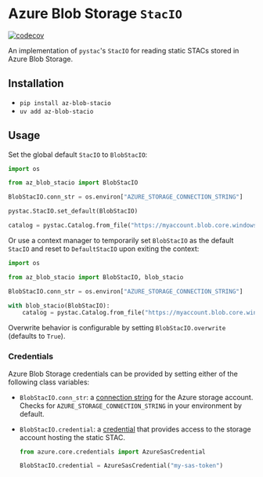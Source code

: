 # Azure Blob Storage `StacIO`

[![codecov](https://codecov.io/github/bmcandr/az-blob-stacio/graph/badge.svg?token=CEJTBDWZZE)](https://codecov.io/github/bmcandr/az-blob-stacio)

An implementation of `pystac`'s `StacIO` for reading static STACs stored in Azure Blob Storage.

## Installation

* `pip install az-blob-stacio`
* `uv add az-blob-stacio`

## Usage

Set the global default `StacIO` to `BlobStacIO`:

```python
import os

from az_blob_stacio import BlobStacIO

BlobStacIO.conn_str = os.environ["AZURE_STORAGE_CONNECTION_STRING"]

pystac.StacIO.set_default(BlobStacIO)

catalog = pystac.Catalog.from_file("https://myaccount.blob.core.windows.net/mycontainer/catalog.json")
```

Or use a context manager to temporarily set `BlobStacIO` as the default `StacIO` and reset to `DefaultStacIO` upon exiting the context:

```python
import os

from az_blob_stacio import BlobStacIO, blob_stacio

BlobStacIO.conn_str = os.environ["AZURE_STORAGE_CONNECTION_STRING"]

with blob_stacio(BlobStacIO):
    catalog = pystac.Catalog.from_file("https://myaccount.blob.core.windows.net/mycontainer/catalog.json")
```

Overwrite behavior is configurable by setting `BlobStacIO.overwrite` (defaults to `True`).

### Credentials

Azure Blob Storage credentials can be provided by setting either of the following class variables:

* `BlobStacIO.conn_str`: a [connection string](https://learn.microsoft.com/en-us/azure/storage/common/storage-configure-connection-string#configure-a-connection-string-for-an-azure-storage-account) for the Azure storage account. Checks for `AZURE_STORAGE_CONNECTION_STRING` in your environment by default.
* `BlobStacIO.credential`: a [credential](https://learn.microsoft.com/en-us/python/api/overview/azure/identity-readme?view=azure-python#credentials) that provides access to the storage account hosting the static STAC.

    ```python
    from azure.core.credentials import AzureSasCredential

    BlobStacIO.credential = AzureSasCredential("my-sas-token")
    ```
